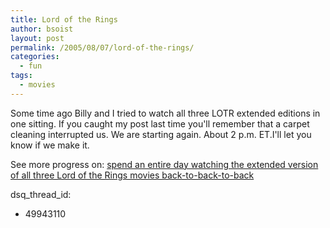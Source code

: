 ```yaml
---
title: Lord of the Rings
author: bsoist
layout: post
permalink: /2005/08/07/lord-of-the-rings/
categories:
  - fun
tags:
  - movies
---
```

<p class="goalentry">Some time ago Billy and I tried to watch all three <span class="caps">LOTR</span> extended editions in one sitting. If you caught my post last time you'll remember that a carpet cleaning interrupted us. We are starting again. About 2 p.m. ET.I'll let you know if we make it.</p>
  
<p class="goalprogresslink">See more progress on: <a href="http://www.43things.com/people/progress/bsoist?on=314090">spend an entire day watching the extended version of all three Lord of the Rings movies back-to-back-to-back</a></p>
  
dsq_thread_id:
  - 49943110
